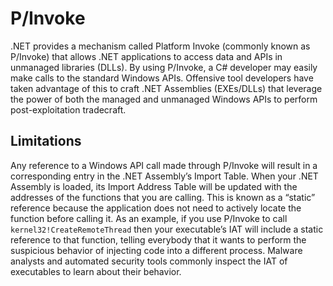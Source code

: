 # P/Invoke
.NET provides a mechanism called Platform Invoke (commonly known as P/Invoke) that allows .NET applications to access data and APIs in unmanaged libraries (DLLs). By using P/Invoke, a C# developer may easily make calls to the standard Windows APIs. Offensive tool developers have taken advantage of this to craft .NET Assemblies (EXEs/DLLs) that leverage the power of both the managed and unmanaged Windows APIs to perform post-exploitation tradecraft.

## Limitations
Any reference to a Windows API call made through P/Invoke will result in a corresponding entry in the .NET Assembly’s Import Table. When your .NET Assembly is loaded, its Import Address Table will be updated with the addresses of the functions that you are calling. This is known as a “static” reference because the application does not need to actively locate the function before calling it. As an example, if you use P/Invoke to call `kernel32!CreateRemoteThread` then your executable’s IAT will include a static reference to that function, telling everybody that it wants to perform the suspicious behavior of injecting code into a different process. Malware analysts and automated security tools commonly inspect the IAT of executables to learn about their behavior.
